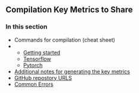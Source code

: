 ## Compilation Key Metrics to Share

### In this section
* Commands for compilation (cheat sheet)
*    * [Getting started](#commands-for-compilation-cheat-sheet)
     * [Tensorflow](#tensorflow)
     * [Pytorch](#pytorch)
* [Additional notes for generating the key metrics](#additional-notes-for-generating-the-key-metrics)
* [GitHub repostory URLS](#github-repository-urls)
* [Common Errors](#common-errors)


